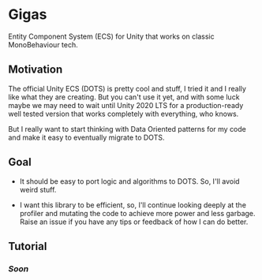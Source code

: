 # Gigas

Entity Component System (ECS) for Unity that works on classic MonoBehaviour
tech.

## Motivation

The official Unity ECS (DOTS) is pretty cool and stuff, I tried it and I really
like what they are creating. But you can't use it yet, and with some luck maybe
we may need to wait until Unity 2020 LTS for a production-ready well tested
version that works completely with everything, who knows.

But I really want to start thinking with Data Oriented patterns for my code and
make it easy to eventually migrate to DOTS.

## Goal

- It should be easy to port logic and algorithms to DOTS. So, I'll avoid weird
  stuff.

- I want this library to be efficient, so, I'll continue looking deeply at the
  profiler and mutating the code to achieve more power and less garbage. Raise
  an issue if you have any tips or feedback of how I can do better.

## Tutorial

### ***Soon***
